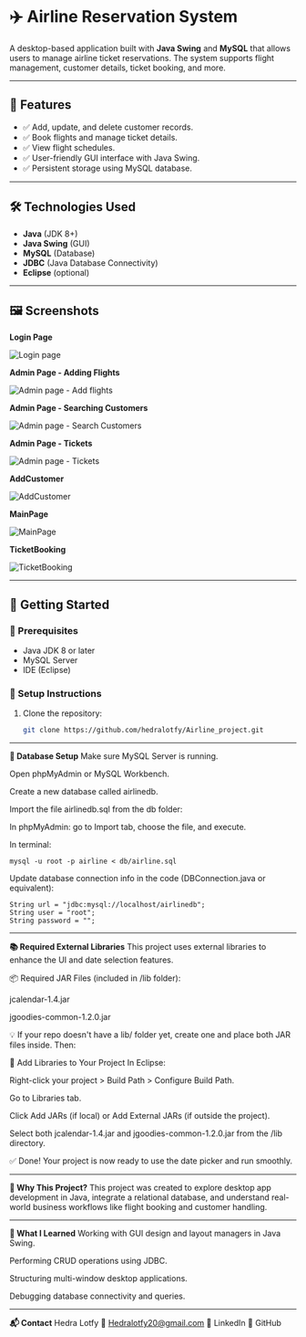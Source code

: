 # ✈️ Airline Reservation System

A desktop-based application built with **Java Swing** and **MySQL** that allows users to manage airline ticket reservations.
The system supports flight management, customer details, ticket booking, and more.

---

## 📌 Features

- ✅ Add, update, and delete customer records.
- ✅ Book flights and manage ticket details.
- ✅ View flight schedules.
- ✅ User-friendly GUI interface with Java Swing.
- ✅ Persistent storage using MySQL database.

---

## 🛠 Technologies Used

- **Java** (JDK 8+)
- **Java Swing** (GUI)
- **MySQL** (Database)
- **JDBC** (Java Database Connectivity)
- **Eclipse** (optional)

---

## 🖼️ Screenshots

**Login Page**

![Login page](https://github.com/user-attachments/assets/85a53204-aa65-47ae-a105-f10fa867230c)

**Admin Page - Adding Flights**

![Admin page - Add flights](https://github.com/user-attachments/assets/f1e1a3c6-674e-4bc7-bc1c-a313992ca0d6)

**Admin Page - Searching Customers**

![Admin page - Search Customers](https://github.com/user-attachments/assets/ef5512fd-d6a4-4e50-931b-50e6eac87bd8)

**Admin Page - Tickets**

![Admin page - Tickets](https://github.com/user-attachments/assets/0cfc7c97-7210-4213-b779-f1bcf8897f9b)

**AddCustomer**

![AddCustomer](https://github.com/user-attachments/assets/0a7bc787-7f4c-4e60-9fec-79a282deedb1)

**MainPage**

![MainPage](https://github.com/user-attachments/assets/25968e11-f2a7-4fef-bd6b-3750c44b765c)

**TicketBooking**

![TicketBooking](https://github.com/user-attachments/assets/8b6fc8fc-8255-405e-a8ba-c3c8a36bda36)

---

## 🚀 Getting Started

### 🔧 Prerequisites

- Java JDK 8 or later
- MySQL Server
- IDE (Eclipse)

### 💾 Setup Instructions

1. Clone the repository:
   ```bash
   git clone https://github.com/hedralotfy/Airline_project.git

---
**📂 Database Setup**
Make sure MySQL Server is running.

Open phpMyAdmin or MySQL Workbench.

Create a new database called airlinedb.

Import the file airlinedb.sql from the db folder:

In phpMyAdmin: go to Import tab, choose the file, and execute.

In terminal:

```
mysql -u root -p airline < db/airline.sql
```

Update database connection info in the code (DBConnection.java or equivalent):

```
String url = "jdbc:mysql://localhost/airlinedb";
String user = "root";
String password = "";
```

---

**📚 Required External Libraries**
This project uses external libraries to enhance the UI and date selection features.

📦 Required JAR Files (included in /lib folder):

jcalendar-1.4.jar

jgoodies-common-1.2.0.jar

💡 If your repo doesn't have a lib/ folder yet, create one and place both JAR files inside. Then:

🔗 Add Libraries to Your Project
In Eclipse:

Right-click your project > Build Path > Configure Build Path.

Go to Libraries tab.

Click Add JARs (if local) or Add External JARs (if outside the project).

Select both jcalendar-1.4.jar and jgoodies-common-1.2.0.jar from the /lib directory.

✅ Done! Your project is now ready to use the date picker and run smoothly.

---

**🤔 Why This Project?**
This project was created to explore desktop app development in Java, integrate a relational database, and understand real-world business workflows like flight booking and customer handling.

---

**🧠 What I Learned**
Working with GUI design and layout managers in Java Swing.

Performing CRUD operations using JDBC.

Structuring multi-window desktop applications.

Debugging database connectivity and queries.

---

**📬 Contact**
Hedra Lotfy
📧 Hedralotfy20@gmail.com
🔗 LinkedIn
🔗 GitHub
